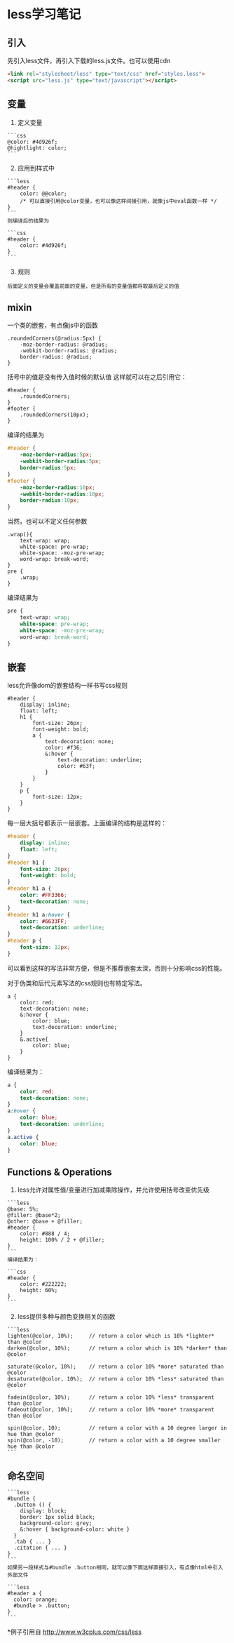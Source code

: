 # less学习笔记

## 引入
	
  先引入less文件，再引入下载的less.js文件。也可以使用cdn
  
  ```html
  <link rel="stylesheet/less" type="text/css" href="styles.less">
  <script src="less.js" type="text/javascript"></script>
  ```

## 变量

  1. 定义变量
  
	```css		
	@color: #4d926f;
	@hightlight: color;
	```

  2. 应用到样式中
	
	```less
	#header {
		color: @@color; 
		/* 可以直接引用@color变量，也可以像这样间接引用，就像js中eval函数一样 */
	}
	```
	则编译后的结果为
	
	```css
	#header {
		color: #4d926f;
	}
	```

  3. 规则

	后面定义的变量会覆盖前面的变量，但是所有的变量值都将取最后定义的值
		
## mixin

  一个类的嵌套，有点像js中的函数
  
```less
.roundedCorners(@radius:5px) {
	-moz-border-radius: @radius;
	-webkit-border-radius: @radius;
	border-radius: @radius;
}
```
	
  括号中的值是没有传入值时候的默认值
  这样就可以在之后引用它：
  
```less
#header {
	.roundedCorners;
}
#footer {
	.roundedCorners(10px);
}
```
	
  编译的结果为
  
```css
#header {
	-moz-border-radius:5px;
	-webkit-border-radius:5px;
	border-radius:5px;
}
#footer {
	-moz-border-radius:10px;
	-webkit-border-radius:10px;
	border-radius:10px;
}
```
	
  当然，也可以不定义任何参数

```less
.wrap(){
	text-wrap: wrap;
	white-space: pre-wrap;
	white-space: -moz-pre-wrap;
	word-wrap: break-word;
}
pre {
	.wrap;
}
```

  编译结果为
  
```css
pre {
	text-wrap: wrap;
	white-space: pre-wrap;
	white-space: -moz-pre-wrap;
	word-wrap: break-word;
}
```

## 嵌套
	
  less允许像dom的嵌套结构一样书写css规则

```less
#header {
	display: inline;
	float: left;
	h1 {
		font-size: 26px;
		font-weight: bold;
		a {
			text-decoration: none;
			color: #f36;
			&:hover {
				text-decoration: underline;
				color: #63f;
			}
		}
	}
	p {
		font-size: 12px;
	}
}
```
	
  每一层大括号都表示一层嵌套。上面编译的结构是这样的：
  
```css
#header {
    display: inline;
    float: left;
}
#header h1 {
    font-size: 26px;
    font-weight: bold;
}
#header h1 a {
    color: #FF3366;
    text-decoration: none;
}
#header h1 a:hover {
    color: #6633FF;
    text-decoration: underline;
}
#header p {
    font-size: 12px;
}
```
	
  可以看到这样的写法非常方便，但是不推荐嵌套太深，否则十分影响css的性能。
  
  对于伪类和后代元素写法的css规则也有特定写法。
  
```less
a {
	color: red;
	text-decoration: none;
	&:hover {
		color: blue;
		text-decoration: underline;
	}
	&.active{
		color: blue;
	}
}
```
	
  编译结果为：
  
```css
a {
	color: red;
	text-decoration: none;
}
a:hover {
	color: blue;
	text-decoration: underline;
}
a.active {
	color: blue;
}
```

## Functions & Operations

  1. less允许对属性值/变量进行加减乘除操作，并允许使用括号改变优先级
  
  	```less
  	@base: 5%;
  	@filler: @base*2;
  	@other: @base + @filler;
  	#header {
  		color: #888 / 4;
  		height: 100% / 2 + @filler; 
  	}
  	```
	编译结果为：
	
	```css
	#header {
	    color: #222222;
	    height: 60%;
	}
	```
  2. less提供多种与颜色变换相关的函数
  
	```less
	lighten(@color, 10%);     // return a color which is 10% *lighter* than @color
	darken(@color, 10%);      // return a color which is 10% *darker* than @color

	saturate(@color, 10%);    // return a color 10% *more* saturated than @color
	desaturate(@color, 10%);  // return a color 10% *less* saturated than @color

	fadein(@color, 10%);      // return a color 10% *less* transparent than @color
	fadeout(@color, 10%);     // return a color 10% *more* transparent than @color

	spin(@color, 10);         // return a color with a 10 degree larger in hue than @color
	spin(@color, -10);        // return a color with a 10 degree smaller hue than @color	
	```
## 命名空间
	
	```less
	#bundle {
	  .button () {
	    display: block;
	    border: 1px solid black;
	    background-color: grey;
	    &:hover { background-color: white }
	  }
	  .tab { ... }
	  .citation { ... }
	}		
	```
	如果另一段样式与#bundle .button相同，就可以像下面这样直接引入，有点像html中引入外部文件
	
	```less
	#header a {
	  color: orange;
	  #bundle > .button;
	}		
	```

*例子引用自 http://www.w3cplus.com/css/less
